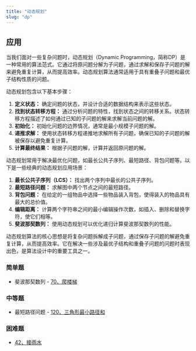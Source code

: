 ```yaml
---
title: "动态规划"
slug: "dp"
---
```


## 应用

当我们面对一些复杂问题时，动态规划（Dynamic Programming，简称DP）是一种常用的算法范式。它通过将原问题分解为子问题，通过求解和保存子问题的解来避免重复计算，从而提高效率。动态规划算法通常适用于具有重叠子问题和最优子结构性质的问题。

动态规划包含以下基本步骤：

1. **定义状态：** 确定问题的状态，并设计合适的数据结构来表示这些状态。
2. **找到状态转移方程：** 通过分析问题的特性，找到状态之间的转移关系。状态转移方程描述了如何通过已知的子问题的解来求解当前问题的解。
3. **初始化：** 初始化问题的边界情况，通常是最小规模子问题的解。
4. **递推求解：** 使用状态转移方程递推地求解所有子问题，确保已知的子问题的解被保存以避免重复计算。
5. **计算最终结果：** 根据子问题的解，计算并返回原问题的解。

动态规划常用于解决最优化问题，如最长公共子序列、最短路径、背包问题等。以下是一些经典的动态规划应用场景：

1. **最长公共子序列（LCS）：** 找出两个序列中最长的公共子序列。
2. **最短路径问题：** 求解图中两个节点之间的最短路径。
3. **背包问题：** 在给定的一组物品中选择一些物品装入背包，使得装入的物品具有最大的总价值。
4. **编辑距离：** 计算两个字符串之间的最小编辑操作次数，如插入、删除和替换字符，使它们相等。
5. **斐波那契数列：** 使用动态规划可以优化递归计算斐波那契数列的性能。

动态规划算法的核心思想是将复杂问题拆解成子问题，通过保存子问题的解避免重复计算，从而提高效率。它在解决一些涉及最优子结构和重叠子问题的问题时表现出色，是算法设计中的重要工具之一。


### 简单题
* 斐波那契数列 - [70、爬楼梯](../leetcode/70爬楼梯)

### 中等题

* 最短路径问题 - [120、三角形最小路径和](../leetcode/120三角形最小路径和)

### 困难题

* [42、接雨水](../leetcode/42接雨水)
